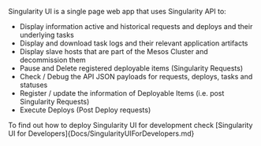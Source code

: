 Singularity UI is a single page web app that uses Singularity API to: 
- Display information active and historical requests and deploys and their underlying tasks
- Display and download task logs and their relevant application artifacts 
- Display slave hosts that are part of the Mesos Cluster and decommission them
- Pause and Delete registered deployable items (Singularity Requests)
- Check / Debug the API JSON payloads for requests, deploys, tasks and statuses
- Register / update the information of Deployable Items (i.e. post Singularity Requests)
- Execute Deploys (Post Deploy requests)  

To find out how to deploy Singularity UI for development check [Singularity UI for Developers]{Docs/SingularityUIForDevelopers.md} 
